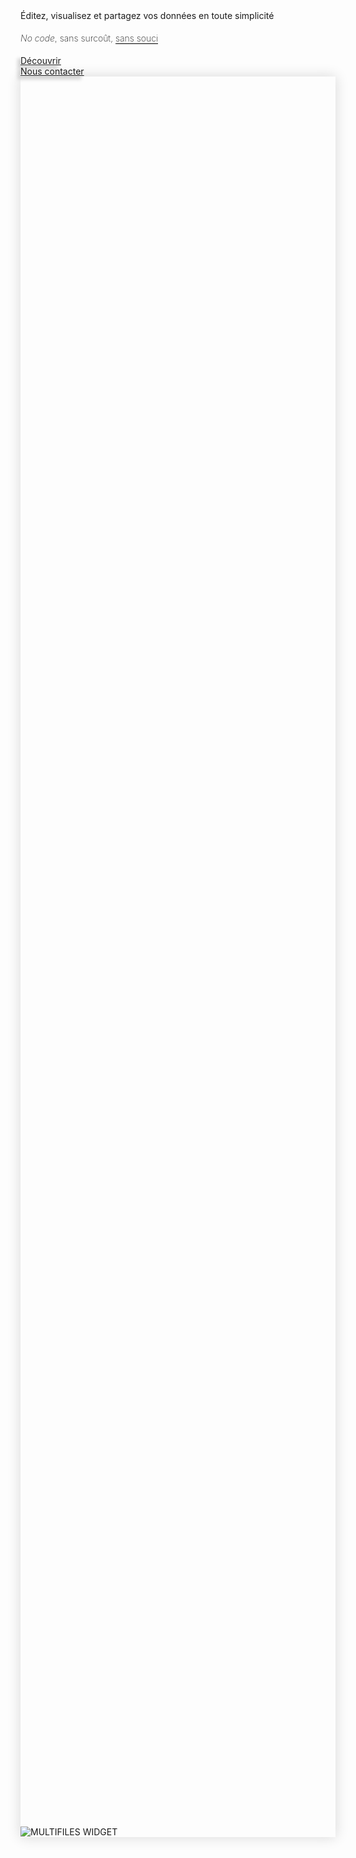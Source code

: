 <div 
  class="tile is-ancestor is--fullheight mt-6 mb-6"
  style="height: 70vh; min-height: 400px">
  <div class="tile is-vertical is-6">
    <div class="tile is-parent">
      <article class="tile is-child notification is-white">
        <p
          class="title"
          style="line-height: 1.5;">
          <!-- Une solution
          <b>libre</b>
          &
          <b><i>no code</i></b> -->
          Éditez, visualisez et partagez vos données
          en toute simplicité
        </p>
        <p
          class="subtitle mt-4"
          style="font-weight: 250; line-height: 1.75;">
          <!-- pour éditer, valoriser et contribuer à des données ouvertes... -->
          <!-- Vizboard est un outil <i>no code</i> d'édition et de datavisualisation : -->
          <!-- Vizboard est  -->
          <span>
            <i>No code</i>,
          </span>
          <!-- <span>
            sans abonnement,
          </span> -->
          <span>
            sans surcoût,
          </span>
          <span
            style="border-bottom: 1px solid black;">
           sans souci
          </span>
        </p>
      </article>
    </div>
    <!-- <div class="tile">
      <div class="tile is-parent is-vertical">
        <article class="tile is-child notification is-white py-6">
        </article>
      </div>
    </div> -->
    <div class="tile">
      <div class="tile is-parent">
        <article class="tile is-5 is-child notification is-white py-1 px-1">
          <a
            href="#section-landing-simplify"
            class="button is-dark is-large is-fullwidth"
            type="button"
            style="box-shadow: -5px 5px 5px #D7D7D7">
            <span class="has-text-white">
              <!-- <span class="icon is-small is-hidden-touch">
                <i class="mdi mdi-arrow-right-thick"></i>
              </span> -->
              <span>
                Découvrir
              </span>
            </span>
          </a>
        </article>
        <article class="tile is-1 is-child notification is-white py-0 px-0">
        </article>
        <article class="tile is-5 is-child notification is-white py-1 px-1">
          <a
            href="mailto:contact@multi.coop"
            class="button is-dark is-large is-fullwidth"
            type="button"
            style="box-shadow: -5px 5px 5px #D7D7D7">
            <span class="has-text-white">
              <!-- <span class="icon is-small is-hidden-touch">
                <i class="mdi mdi-arrow-right-thick"></i>
              </span> -->
              <span>
                Nous contacter
              </span>
            </span>
          </a>
        </article>
      </div>
    </div>
  </div>
  <div class="tile is-vertical is-6">
    <div class="tile is-parent">
      <article
        class="tile is-child notification has-background-white-ter px-0 py-0"
        style="box-shadow: 0 0 20px #D7D7D7;">
        <div 
          class="content is-hidden-mobile"
          style="
            width: 50vw;
            height: 100%;
            background-image: url('https://raw.githubusercontent.com/multi-coop/vizboard-website-content/main/images/screenshots/gitfile-csv-preview-map-01.png');
            background-size: cover;
            background-repeat: no-repeat;
            background-position: 0% 0%;">
        </div>
        <img
          class="is-hidden-tablet "
          src="https://raw.githubusercontent.com/multi-coop/vizboard-website-content/main/images/screenshots/gitfile-csv-preview-map-01.png"
          alt="MULTIFILES WIDGET"/>
      </article>
    </div>
  </div>
</div>
